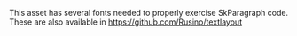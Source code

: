This asset has several fonts needed to properly exercise SkParagraph code.
These are also available in https://github.com/Rusino/textlayout
